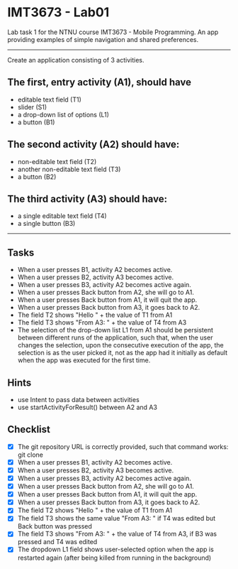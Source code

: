 # IMT3673 - Lab01
 Lab task 1 for the NTNU course IMT3673 - Mobile Programming. An app providing examples of simple navigation and shared preferences.

---

Create an application consisting of 3 activities. 

## The first, entry activity (A1), should have
- editable text field (T1)
- slider (S1)
- a drop-down list of options (L1)
- a button (B1)

## The second activity (A2) should have:
- non-editable text field (T2)
- another non-editable text field (T3)
- a button (B2)

## The third activity (A3) should have:
- a single editable text field (T4)
- a single button (B3)

---

## Tasks
- When a user presses B1, activity A2 becomes active.
- When a user presses B2, activity A3 becomes active.
- When a user presses B3, activity A2 becomes active again.
- When a user presses Back button from A2, she will go to A1.
- When a user presses Back button from A1, it will quit the app.
- When a user presses Back button from A3, it goes back to A2.
- The field T2 shows "Hello " + the value of T1 from A1
- The field T3 shows "From A3: " + the value of T4 from A3
- The selection of the drop-down list L1 from A1 should be persistent between different runs of the application, such that, when the user changes the selection, upon the consecutive execution of the app, the selection is as the user picked it, not as the app had it initially as default when the app was executed for the first time.

## Hints

- use Intent to pass data between activities
- use startActivityForResult() between A2 and A3

## Checklist

 - [x] The git repository URL is correctly provided, such that command works: git clone <url>
 - [x] When a user presses B1, activity A2 becomes active.
 - [x] When a user presses B2, activity A3 becomes active.
 - [x] When a user presses B3, activity A2 becomes active again.
 - [x] When a user presses Back button from A2, she will go to A1.
 - [x] When a user presses Back button from A1, it will quit the app.
 - [x] When a user presses Back button from A3, it goes back to A2.
 - [x] The field T2 shows "Hello " + the value of T1 from A1
 - [x] The field T3 shows the same value "From A3: " if T4 was edited but Back button was pressed
 - [x] The field T3 shows "From A3: " + the value of T4 from A3, if B3 was pressed and T4 was edited
 - [x] The dropdown L1 field shows user-selected option when the app is restarted again (after being killed from running in the background)

